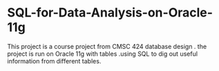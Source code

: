 # SQL-for-Data-Analysis-on-Oracle-11g
This project is a course project from CMSC 424 database design . the project is run on Oracle 11g with tables .using SQL to dig out useful information from different tables.
